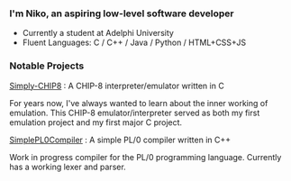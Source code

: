 ### I'm Niko, an aspiring low-level software developer
-  Currently a student at Adelphi University
-  Fluent Languages: C / C++ / Java / Python / HTML+CSS+JS 

### Notable Projects

[Simply-CHIP8](https://github.com/simplynarx/Simply-CHIP8) : A CHIP-8 interpreter/emulator written in C 

  For years now, I've always wanted to learn about the inner working of emulation. This CHIP-8 emulator/interpreter served as both my first emulation project and my first major C project.

[SimplePL0Compiler](https://github.com/simplynarx/SimplePL0Compiler) : A simple PL/0 compiler written in C++

  Work in progress compiler for the PL/0 programming language. Currently has a working lexer and parser.

<!--
**simplynarx/simplynarx** is a ✨ _special_ ✨ repository because its `README.md` (this file) appears on your GitHub profile.

Here are some ideas to get you started:

- 🔭 I’m currently working on ...
- 🌱 I’m currently learning ...
- 👯 I’m looking to collaborate on ...
- 🤔 I’m looking for help with ...
- 💬 Ask me about ...
- 📫 How to reach me: ...
- 😄 Pronouns: ...
- ⚡ Fun fact: ...
-->
